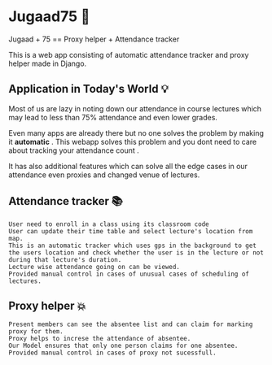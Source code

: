 # Jugaad75   :rocket:

Jugaad + 75   ==   Proxy helper +  Attendance tracker

This is a web app consisting of automatic attendance tracker and proxy helper made in Django.

## Application in Today's World  :bulb:

Most of us are lazy in noting down our attendance in course lectures which may lead to less than 75% attendance and even  lower grades.

Even many apps are already there but no one solves the problem by making it __automatic__ .
This webapp solves this problem and you dont need to care about tracking your attendance count .

It has also additional features which can solve all the edge cases in our attendance even proxies and changed venue of lectures.


## Attendance tracker  :books:
    User need to enroll in a class using its classroom code
    User can update their time table and select lecture's location from map.
    This is an automatic tracker which uses gps in the background to get the users location and check whether the user is in the lecture or not during that lecture's duration.
    Lecture wise attendance going on can be viewed. 
    Provided manual control in cases of unusual cases of scheduling of lectures.
    

## Proxy helper  :boom:
    Present members can see the absentee list and can claim for marking proxy for them.
    Proxy helps to increse the attendance of absentee.
    Our Model ensures that only one person claims for one absentee.
    Provided manual control in cases of proxy not sucessfull.

